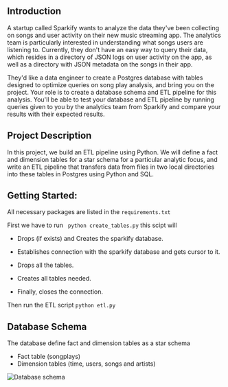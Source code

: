 ## Introduction
A startup called Sparkify wants to analyze the data they've been collecting on songs and user activity on their new music streaming app. The analytics team is particularly interested in understanding what songs users are listening to. Currently, they don't have an easy way to query their data, which resides in a directory of JSON logs on user activity on the app, as well as a directory with JSON metadata on the songs in their app.

They'd like a data engineer to create a Postgres database with tables designed to optimize queries on song play analysis, and bring you on the project. Your role is to create a database schema and ETL pipeline for this analysis. You'll be able to test your database and ETL pipeline by running queries given to you by the analytics team from Sparkify and compare your results with their expected results.

## Project Description
In this project, we build an ETL pipeline using Python. We will define a fact and dimension tables for a star schema for a particular analytic focus, and write an ETL pipeline that transfers data from files in two local directories into these tables in Postgres using Python and SQL.


## Getting Started:

All necessary packages are listed in the ```requirements.txt```

First we have to run
``` python create_tables.py```
this scipt will
- Drops (if exists) and Creates the sparkify database.

- Establishes connection with the sparkify database and gets
    cursor to it.

- Drops all the tables.

- Creates all tables needed.

- Finally, closes the connection.

Then run the ETL script ```python etl.py```

## Database Schema

The database define fact and dimension tables as a star schema
- Fact table (songplays)
- Dimension tables (time, users, songs and artists)

![Database schema](schema.png)
